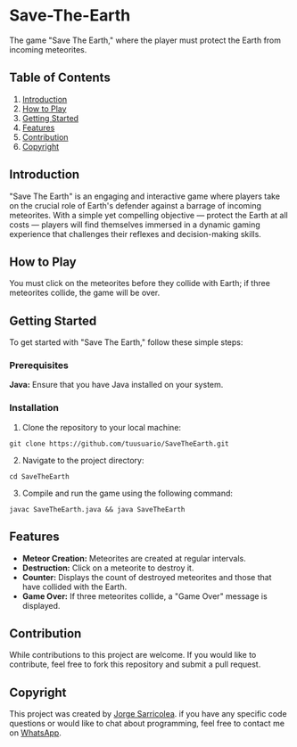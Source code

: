 # Save-The-Earth

The game "Save The Earth," where the player must protect the Earth from incoming meteorites.

## Table of Contents

1. [Introduction](#introduction)
2. [How to Play](#how-to-play)
3. [Getting Started](#getting-started)
4. [Features](#features)
5. [Contribution](#contribution)
6. [Copyright](#copyright)

## Introduction

"Save The Earth" is an engaging and interactive game where players take on the crucial role of Earth's defender against a barrage of incoming meteorites. With a simple yet compelling objective — protect the Earth at all costs — players will find themselves immersed in a dynamic gaming experience that challenges their reflexes and decision-making skills.

## How to Play

You must click on the meteorites before they collide with Earth; if three meteorites collide, the game will be over.

## Getting Started

To get started with "Save The Earth," follow these simple steps:

### Prerequisites

**Java:** Ensure that you have Java installed on your system.

### Installation

1. Clone the repository to your local machine:
```
git clone https://github.com/tuusuario/SaveTheEarth.git
```

2. Navigate to the project directory:
```
cd SaveTheEarth
```
3. Compile and run the game using the following command:
```
javac SaveTheEarth.java && java SaveTheEarth
```

## Features

- **Meteor Creation:** Meteorites are created at regular intervals.
- **Destruction:** Click on a meteorite to destroy it.
- **Counter:** Displays the count of destroyed meteorites and those that have collided with the Earth.
- **Game Over:** If three meteorites collide, a "Game Over" message is displayed.

## Contribution

While contributions to this project are welcome. If you would like to contribute, feel free to fork this repository and submit a pull request.

## Copyright

This project was created by [Jorge Sarricolea](https://jorgesarricolea.com). if you have any specific code questions or would like to chat about programming, feel free to contact me on [WhatsApp](https://wa.me/529381095593).

